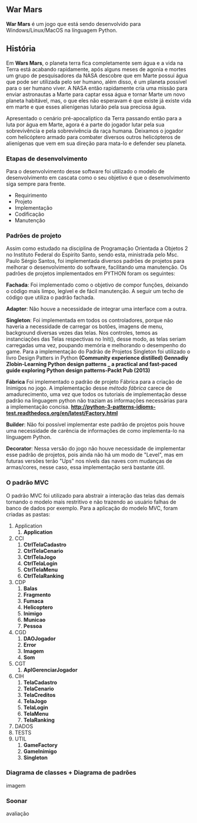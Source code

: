 ## War Mars ##

**War Mars** é um jogo que está sendo desenvolvido para Windows/Linux/MacOS na línguagem Python.

## História ##

Em **Wars Mars**, o planeta terra fica completamente sem água e a vida na Terra está acabando rapidamente, após alguns meses de agonia e mortes um grupo de pesquisadores da NASA descobre que em Marte possui água que pode ser utilizada pelo ser humano, além disso, é um planeta possível para o ser humano viver. A NASA então rapidamente cria uma missão para enviar astronautas a Marte para captar essa água e tornar Marte um novo planeta habitável, mas, o que eles não esperavam é que existe já existe vida em marte e que esses alienígenas lutarão pela sua preciosa água. 

Apresentado o cenário pré-apocaliptico da Terra passando então para a luta por água em Marte, agora é a parte do jogador lutar pela sua sobrevivência e pela sobrevivência da raça humana. Deixamos o jogador com helicóptero armado para combater diversos outros helicópteros de alienígenas que vem em sua direção para mata-lo e defender seu planeta.


### Etapas de desenvolvimento ###

Para o desenvolvimento desse software foi utilizado o modelo de desenvolvimento em cascata como o seu objetivo é que o desenvolvimento siga sempre para frente.

- Requirimento
- Projeto
- Implementação
- Codificação
- Manutenção

### Padrões de projeto ###

Assim como estudado na disciplina de Programação Orientada a Objetos 2 no Instituto Federal do Espirito Santo, sendo esta, ministrada pelo Msc. Paulo Sérgio Santos, foi implementada diversos padrões de projetos para melhorar o desenvolvimento do software, facilitando uma manutenção. 
Os padrões de projetos implementados em PYTHON foram os seguintes:

**Fachada**: Foi implementado como o objetivo de compor funções, deixando o código mais limpo, legível e de fácil manutenção. A seguir um techo de código que utiliza o padrão fachada.

**Adapter**: Não houve a necessidade de integrar uma interface com a outra. 

**Singleton**: Foi implementada em todos os controladores, porque não haveria a necessidade de carregar os botões, imagens de menu, background diversas vezes das telas. Nos controles, temos as instanciações das Telas respectivas no Init(), desse modo, as telas seriam carregadas uma vez, poupando memória e melhorando o desempenho do game. Para a implementação do Padrão de Projetos Singleton foi utilizado o livro Design Patters in Python **(Community experience distilled) Gennadiy Zlobin-Learning Python design patterns _ a practical and fast-paced guide exploring Python design patterns-Packt Pub (2013)**


**Fábrica** Foi implementado o padrão de projeto Fábrica para a criação de Inimigos no jogo. A implementação desse *método fábrica* carece de amadurecimento, uma vez que todos os tutoriais de implementação desse padrão na línguagem python não traziam as informações necessárias para a implementação concisa. **http://python-3-patterns-idioms-test.readthedocs.org/en/latest/Factory.html**

**Builder**: Não foi possível implementar este padrão de projetos pois houve uma necessidade de carência de informações de como implementa-lo na línguagem Python.

**Decorator**: Nessa versão do jogo não houve necessidade de implementar esse padrão de projetos, pois ainda não há um modo de "Level", mas em futuras versões terão "Ups" nos nívels das naves com mudanças de armas/cores, nesse caso, essa implementação será bastante útil. 


### O padrão MVC ###
O padrão MVC foi utilizado para abstrair a interação das telas das demais tornando o modelo mais restritivo e não trazendo ao usuário falhas de banco de dados por exemplo. Para a aplicação do modelo MVC, foram criadas as pastas:

1. Application
	1. **Application**
2. CCI
	1. **CtrlTelaCadastro**
	2. **CtrlTelaCenario**
	3. **CtrlTelaJogo**
	4. **CtrlTelaLogin**
	5. **CtrlTelaMenu**
	6. **CtrlTelaRanking**
3. CDP
	1. **Balas**
	2. **Fragmento**
	3. **Fumaca**
	4. **Helicoptero**
	5. **Inimigo**
	6. **Municao**
	7. **Pessoa**
4. CGD
	1. **DAOJogador**
	2. **Error**
	3. **Imagem**
	4. **Som**
5. CGT
	1. **AplGerenciarJogador**
6. CIH
	1. **TelaCadastro**
	2. **TelaCenario**
	3. **TelaCreditos**
	4. **TelaJogo**
	5. **TelaLogin**
	6. **TelaMenu**
	7. **TelaRanking**
7. DADOS
8. TESTS
9. UTIL
	1. **GameFactory**
	2. **GameInimigo**
	3. **Singleton**

### Diagrama de classes + Diagrama de padrões ###

imagem

### Soonar ##

avaliação

